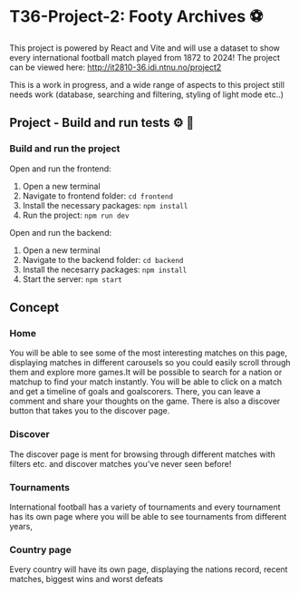 # T36-Project-2: Footy Archives ⚽
This project is powered by React and Vite and will use a dataset to show every international football match played from 1872 to 2024!
The project can be viewed here: http://it2810-36.idi.ntnu.no/project2 

This is a work in progress, and a wide range of aspects to this project still needs work (database, searching and filtering, styling of light mode etc..)


## Project - Build and run tests :gear: :wrench:
### Build and run the project

Open and run the frontend:
1. Open a new terminal
2. Navigate to frontend folder: `cd frontend`
3. Install the necessary packages: `npm install`
4. Run the project: `npm run dev`

Open and run the backend:
1. Open a new terminal
2. Navigate to the backend folder: `cd backend`
3. Install the necesarry packages: `npm install`
4. Start the server: `npm start`

## Concept
### Home
You will be able to see some of the most interesting matches on this page, displaying matches in different carousels so you could easily scroll through them and explore more games.It will be possible to search for a nation or matchup to find your match instantly. You will be able to click on a match and get a timeline of goals and goalscorers. There, you can leave a comment and share your thoughts on the game. There is also a discover button that takes you to the discover page.
### Discover
The discover page is ment for browsing through different matches with filters etc. and discover matches you've never seen before!

### Tournaments
International football has a variety of tournaments and every tournament has its own page where you will be able to see tournaments from different years,

### Country page
Every country will have its own page, displaying the nations record, recent matches, biggest wins and worst defeats






